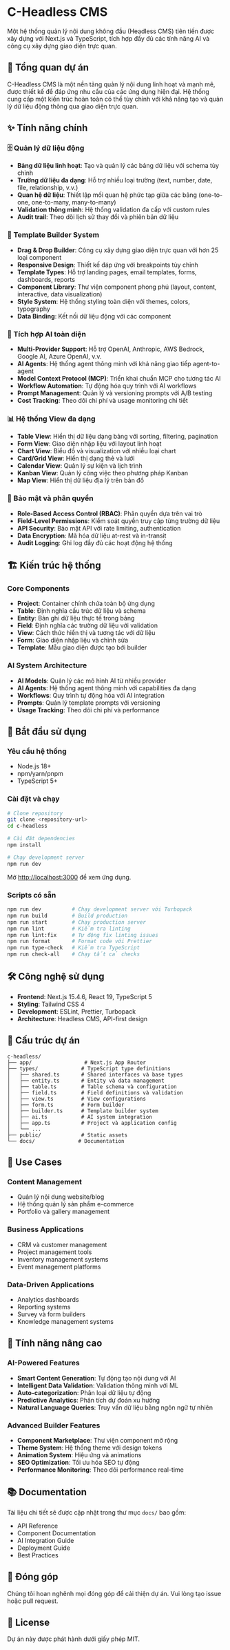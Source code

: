 # C-Headless CMS

Một hệ thống quản lý nội dung không đầu (Headless CMS) tiên tiến được xây dựng với Next.js và TypeScript, tích hợp đầy đủ các tính năng AI và công cụ xây dựng giao diện trực quan.

## 🎯 Tổng quan dự án

C-Headless CMS là một nền tảng quản lý nội dung linh hoạt và mạnh mẽ, được thiết kế để đáp ứng nhu cầu của các ứng dụng hiện đại. Hệ thống cung cấp một kiến trúc hoàn toàn có thể tùy chỉnh với khả năng tạo và quản lý dữ liệu động thông qua giao diện trực quan.

## ✨ Tính năng chính

### 🗄️ Quản lý dữ liệu động

- **Bảng dữ liệu linh hoạt**: Tạo và quản lý các bảng dữ liệu với schema tùy chỉnh
- **Trường dữ liệu đa dạng**: Hỗ trợ nhiều loại trường (text, number, date, file, relationship, v.v.)
- **Quan hệ dữ liệu**: Thiết lập mối quan hệ phức tạp giữa các bảng (one-to-one, one-to-many, many-to-many)
- **Validation thông minh**: Hệ thống validation đa cấp với custom rules
- **Audit trail**: Theo dõi lịch sử thay đổi và phiên bản dữ liệu

### 🎨 Template Builder System

- **Drag & Drop Builder**: Công cụ xây dựng giao diện trực quan với hơn 25 loại component
- **Responsive Design**: Thiết kế đáp ứng với breakpoints tùy chỉnh
- **Template Types**: Hỗ trợ landing pages, email templates, forms, dashboards, reports
- **Component Library**: Thư viện component phong phú (layout, content, interactive, data visualization)
- **Style System**: Hệ thống styling toàn diện với themes, colors, typography
- **Data Binding**: Kết nối dữ liệu động với các component

### 🤖 Tích hợp AI toàn diện

- **Multi-Provider Support**: Hỗ trợ OpenAI, Anthropic, AWS Bedrock, Google AI, Azure OpenAI, v.v.
- **AI Agents**: Hệ thống agent thông minh với khả năng giao tiếp agent-to-agent
- **Model Context Protocol (MCP)**: Triển khai chuẩn MCP cho tương tác AI
- **Workflow Automation**: Tự động hóa quy trình với AI workflows
- **Prompt Management**: Quản lý và versioning prompts với A/B testing
- **Cost Tracking**: Theo dõi chi phí và usage monitoring chi tiết

### 📊 Hệ thống View đa dạng

- **Table View**: Hiển thị dữ liệu dạng bảng với sorting, filtering, pagination
- **Form View**: Giao diện nhập liệu với layout linh hoạt
- **Chart View**: Biểu đồ và visualization với nhiều loại chart
- **Card/Grid View**: Hiển thị dạng thẻ và lưới
- **Calendar View**: Quản lý sự kiện và lịch trình
- **Kanban View**: Quản lý công việc theo phương pháp Kanban
- **Map View**: Hiển thị dữ liệu địa lý trên bản đồ

### 🔐 Bảo mật và phân quyền

- **Role-Based Access Control (RBAC)**: Phân quyền dựa trên vai trò
- **Field-Level Permissions**: Kiểm soát quyền truy cập từng trường dữ liệu
- **API Security**: Bảo mật API với rate limiting, authentication
- **Data Encryption**: Mã hóa dữ liệu at-rest và in-transit
- **Audit Logging**: Ghi log đầy đủ các hoạt động hệ thống

## 🏗️ Kiến trúc hệ thống

### Core Components

- **Project**: Container chính chứa toàn bộ ứng dụng
- **Table**: Định nghĩa cấu trúc dữ liệu và schema
- **Entity**: Bản ghi dữ liệu thực tế trong bảng
- **Field**: Định nghĩa các trường dữ liệu với validation
- **View**: Cách thức hiển thị và tương tác với dữ liệu
- **Form**: Giao diện nhập liệu và chỉnh sửa
- **Template**: Mẫu giao diện được tạo bởi builder

### AI System Architecture

- **AI Models**: Quản lý các mô hình AI từ nhiều provider
- **AI Agents**: Hệ thống agent thông minh với capabilities đa dạng
- **Workflows**: Quy trình tự động hóa với AI integration
- **Prompts**: Quản lý template prompts với versioning
- **Usage Tracking**: Theo dõi chi phí và performance

## 🚀 Bắt đầu sử dụng

### Yêu cầu hệ thống

- Node.js 18+
- npm/yarn/pnpm
- TypeScript 5+

### Cài đặt và chạy

```bash
# Clone repository
git clone <repository-url>
cd c-headless

# Cài đặt dependencies
npm install

# Chạy development server
npm run dev
```

Mở [http://localhost:3000](http://localhost:3000) để xem ứng dụng.

### Scripts có sẵn

```bash
npm run dev          # Chạy development server với Turbopack
npm run build        # Build production
npm run start        # Chạy production server
npm run lint         # Kiểm tra linting
npm run lint:fix     # Tự động fix linting issues
npm run format       # Format code với Prettier
npm run type-check   # Kiểm tra TypeScript
npm run check-all    # Chạy tất cả checks
```

## 🛠️ Công nghệ sử dụng

- **Frontend**: Next.js 15.4.6, React 19, TypeScript 5
- **Styling**: Tailwind CSS 4
- **Development**: ESLint, Prettier, Turbopack
- **Architecture**: Headless CMS, API-first design

## 📁 Cấu trúc dự án

```
c-headless/
├── app/                 # Next.js App Router
├── types/              # TypeScript type definitions
│   ├── shared.ts       # Shared interfaces và base types
│   ├── entity.ts       # Entity và data management
│   ├── table.ts        # Table schema và configuration
│   ├── field.ts        # Field definitions và validation
│   ├── view.ts         # View configurations
│   ├── form.ts         # Form builder
│   ├── builder.ts      # Template builder system
│   ├── ai.ts           # AI system integration
│   ├── app.ts          # Project và application config
│   └── ...
├── public/             # Static assets
└── docs/              # Documentation
```

## 🎯 Use Cases

### Content Management

- Quản lý nội dung website/blog
- Hệ thống quản lý sản phẩm e-commerce
- Portfolio và gallery management

### Business Applications

- CRM và customer management
- Project management tools
- Inventory management systems
- Event management platforms

### Data-Driven Applications

- Analytics dashboards
- Reporting systems
- Survey và form builders
- Knowledge management systems

## 🔮 Tính năng nâng cao

### AI-Powered Features

- **Smart Content Generation**: Tự động tạo nội dung với AI
- **Intelligent Data Validation**: Validation thông minh với ML
- **Auto-categorization**: Phân loại dữ liệu tự động
- **Predictive Analytics**: Phân tích dự đoán xu hướng
- **Natural Language Queries**: Truy vấn dữ liệu bằng ngôn ngữ tự nhiên

### Advanced Builder Features

- **Component Marketplace**: Thư viện component mở rộng
- **Theme System**: Hệ thống theme với design tokens
- **Animation System**: Hiệu ứng và animations
- **SEO Optimization**: Tối ưu hóa SEO tự động
- **Performance Monitoring**: Theo dõi performance real-time

## 📚 Documentation

Tài liệu chi tiết sẽ được cập nhật trong thư mục `docs/` bao gồm:

- API Reference
- Component Documentation
- AI Integration Guide
- Deployment Guide
- Best Practices

## 🤝 Đóng góp

Chúng tôi hoan nghênh mọi đóng góp để cải thiện dự án. Vui lòng tạo issue hoặc pull request.

## 📄 License

Dự án này được phát hành dưới giấy phép MIT.
